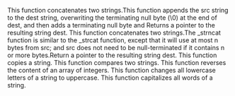 This function concatenates two strings.This function appends the src string to the dest string, overwriting the terminating null byte (\0) at the end of dest, and then adds a terminating null byte and Returns a pointer to the resulting string dest.
This function concatenates two strings.The _strncat function is similar to the _strcat function, except that it will use at most n bytes from src; and src does not need to be null-terminated if it contains n or more bytes.Return a pointer to the resulting string dest.
This function  copies a string.
This function compares two strings.
This function reverses the content of an array of integers.
This function  changes all lowercase letters of a string to uppercase.
This function  capitalizes all words of a string.
